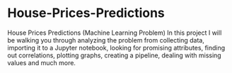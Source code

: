 # House-Prices-Predictions
House Prices Predictions (Machine Learning Problem)
In this project I will be walking you through analyzing the problem from collecting data, importing it to a Jupyter notebook, looking for promising attributes, finding out correlations, plotting graphs, creating a pipeline, dealing with missing values and much more.
